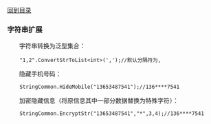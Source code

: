 <a href="https://github.com/zhenlei520/System.Extension.Core.Doc/blob/1.0/README.md">回到目录</a>

### 字符串扩展

&emsp;&emsp;字符串转换为泛型集合：

		"1,2".ConvertStrToList<int>(',');//默认分隔符为,


&emsp;&emsp;隐藏手机号码：

        StringCommon.HideMobile("13653487541");//136****7541

&emsp;&emsp;加密隐藏信息（将原信息其中一部分数据替换为特殊字符）：

        StringCommon.EncryptStr("13653487541","*",3,4);//136****7541